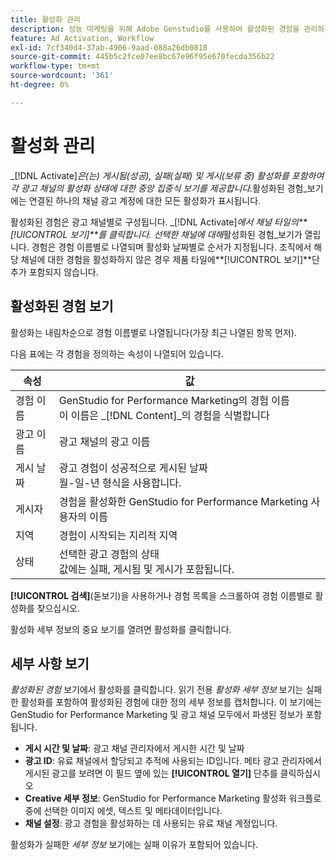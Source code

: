```yaml
---
title: 활성화 관리
description: 성능 마케팅을 위해 Adobe Genstudio를 사용하여 활성화된 경험을 관리하는 방법을 알아봅니다.
feature: Ad Activation, Workflow
exl-id: 7cf340d4-37ab-4906-9aad-088a26db0818
source-git-commit: 445b5c2fce07ee8bc67e96f95e670fecda356b22
workflow-type: tm+mt
source-wordcount: '361'
ht-degree: 0%

---
```


# 활성화 관리

_[!DNL Activate]_은(는) 게시됨(성공), 실패(실패) 및 게시(보류 중) 활성화를 포함하여 각 광고 채널의 활성화 상태에 대한 중앙 집중식 보기를 제공합니다._&#x200B;활성화된 경험&#x200B;_보기에는 연결된 하나의 채널 광고 계정에 대한 모든 활성화가 표시됩니다.

활성화된 경험은 광고 채널별로 구성됩니다. _[!DNL Activate]_에서 채널 타일의&#x200B;**[!UICONTROL 보기]**를 클릭합니다. 선택한 채널에 대해_&#x200B;활성화된 경험&#x200B;_보기가 열립니다. 경험은 경험 이름별로 나열되며 활성화 날짜별로 순서가 지정됩니다. 조직에서 해당 채널에 대한 경험을 활성화하지 않은 경우 제품 타일에&#x200B;**[!UICONTROL 보기]**단추가 포함되지 않습니다.

## 활성화된 경험 보기

활성화는 내림차순으로 경험 이름별로 나열됩니다(가장 최근 나열된 항목 먼저).

다음 표에는 각 경험을 정의하는 속성이 나열되어 있습니다.

| 속성 | 값 |
|------------------|---------------------------------------------------------------------------------------------|
| 경험 이름 | GenStudio for Performance Marketing의 경험 이름<br>이 이름은 _[!DNL Content]_의 경험을 식별합니다 |
| 광고 이름 | 광고 채널의 광고 이름 |
| 게시 날짜 | 광고 경험이 성공적으로 게시된 날짜<br>월-일-년 형식을 사용합니다. |
| 게시자 | 경험을 활성화한 GenStudio for Performance Marketing 사용자의 이름 |
| 지역 | 경험이 시작되는 지리적 지역 |
| 상태 | 선택한 광고 경험의 상태<br>값에는 실패, 게시됨 및 게시가 포함됩니다. |

**[!UICONTROL 검색]**(돋보기)을 사용하거나 경험 목록을 스크롤하여 경험 이름별로 활성화를 찾으십시오.

활성화 세부 정보의 중요 보기를 열려면 활성화를 클릭합니다.

## 세부 사항 보기

_활성화된 경험_ 보기에서 활성화를 클릭합니다. 읽기 전용 _활성화 세부 정보_ 보기는 실패한 활성화를 포함하여 활성화된 경험에 대한 정의 세부 정보를 캡처합니다. 이 보기에는 GenStudio for Performance Marketing 및 광고 채널 모두에서 파생된 정보가 포함됩니다.

* **게시 시간 및 날짜**: 광고 채널 관리자에서 게시한 시간 및 날짜
* **광고 ID**: 유료 채널에서 할당되고 추적에 사용되는 ID입니다. 메타 광고 관리자에서 게시된 광고를 보려면 이 필드 옆에 있는 **[!UICONTROL 열기]** 단추를 클릭하십시오
* **Creative 세부 정보**: GenStudio for Performance Marketing 활성화 워크플로 중에 선택한 이미지 에셋, 텍스트 및 메타데이터입니다.
* **채널 설정**: 광고 경험을 활성화하는 데 사용되는 유료 채널 계정입니다.

활성화가 실패한 _세부 정보_ 보기에는 실패 이유가 포함되어 있습니다.
